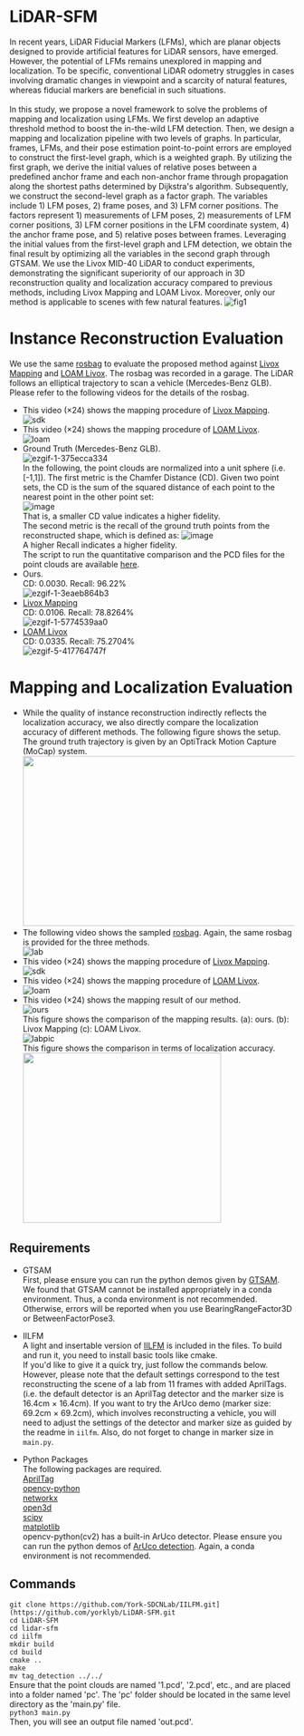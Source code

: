 # LiDAR-SFM
In recent years, LiDAR Fiducial Markers (LFMs), which are planar objects designed to provide artificial features for LiDAR sensors, have emerged. However, the potential of LFMs remains unexplored in mapping and localization. To be specific, conventional LiDAR odometry struggles in cases involving dramatic changes in viewpoint and a scarcity of natural features, whereas fiducial markers are beneficial in such situations. <br>
<br>
In this study, we propose a novel framework to solve the problems of mapping and localization using LFMs. We first develop an adaptive threshold method to boost the in-the-wild LFM detection. Then, we design a mapping and localization pipeline with two levels of graphs. In particular, frames, LFMs, and their pose estimation point-to-point errors are employed to construct the first-level graph, which is a weighted graph. By utilizing the first graph, we derive the initial values of relative poses between a predefined anchor frame and each non-anchor frame through propagation along the shortest paths determined by Dijkstra's algorithm. Subsequently, we construct the second-level graph as a factor graph. The variables include 1) LFM poses, 2) frame poses, and 3) LFM corner positions. The factors represent 1) measurements of LFM poses, 2) measurements of LFM corner positions, 3) LFM corner positions in the LFM coordinate system, 4) the anchor frame pose, and 5) relative poses between frames. Leveraging the initial values from the first-level graph and LFM detection, we obtain the final result by optimizing all the variables in the second graph through GTSAM. We use the Livox MID-40 LiDAR to conduct experiments, demonstrating the significant superiority of our approach in 3D reconstruction quality and localization accuracy compared to previous methods, including Livox Mapping and LOAM Livox. Moreover, only our method is applicable to scenes with few natural features.
![fig1](https://github.com/yorklyb/LiDAR-SFM/assets/58899542/f00e6cf4-8378-488f-adc6-326dc65cb28f)

# Instance Reconstruction Evaluation
We use the same [rosbag](https://drive.google.com/file/d/1WpoWz7d5rv1s7l6DpmfL7u7jyJ3XLOmj/view?usp=sharing) to evaluate the proposed method against  [Livox Mapping](https://github.com/Livox-SDK/livox_mapping) and [LOAM Livox](https://github.com/hku-mars/loam_livox). The rosbag was recorded in a garage. The LiDAR follows an elliptical trajectory to scan a vehicle (Mercedes-Benz GLB).  Please refer to the following videos for the details of the rosbag. <br>

*  This video (×24) shows the mapping procedure of [Livox Mapping](https://github.com/Livox-SDK/livox_mapping).  <br>
![sdk](https://github.com/yorklyb/LiDAR-SFM/assets/58899542/1bd0ec6b-c086-4b53-a252-d9babfbaa6df)  <br>
*  This video (×24) shows the mapping procedure of [LOAM Livox](https://github.com/hku-mars/loam_livox). <br>
![loam](https://github.com/yorklyb/LiDAR-SFM/assets/58899542/6bfeaa09-8a47-4818-904d-7ea4fe851de4)
* Ground Truth (Mercedes-Benz GLB). <br>
![ezgif-1-375ecca334](https://github.com/yorklyb/LiDAR-SFM/assets/58899542/a1eba0cf-f41f-4d7a-89e3-4e31194c628a) <br>
In the following, the point clouds are normalized into a unit sphere (i.e. [-1,1]). The first metric is the Chamfer Distance (CD). Given two point sets, the CD is the sum of the squared distance of each point to the nearest point in the other point set: <br>
![image](https://github.com/yorklyb/LiDAR-SFM/assets/58899542/8d8f31d4-5bf2-4f58-b0ca-3e1c3cc5380b)<br>
That is, a smaller CD value indicates a higher fidelity.<br>
The second metric is  the recall of the ground truth points from the reconstructed shape, which is defined as:
![image](https://github.com/yorklyb/LiDAR-SFM/assets/58899542/db61932e-8bee-4bb6-9c09-89f159e6c149) <br>
A higher Recall indicates a higher fidelity. <br>
The script to run the quantitative comparison and the PCD files for the point clouds are available [here](https://drive.google.com/file/d/108GugB5e8sS_BZuOAMgFwMsDRQvkD0qE/view?usp=sharing). 
* Ours. <br>
CD: 0.0030. Recall: 96.22% <br>
![ezgif-1-3eaeb864b3](https://github.com/yorklyb/LiDAR-SFM/assets/58899542/939e7ca6-b916-4831-a24d-869b6dc61686)
* [Livox Mapping](https://github.com/Livox-SDK/livox_mapping) <br>
CD: 0.0106. Recall: 78.8264% <br>
![ezgif-1-5774539aa0](https://github.com/yorklyb/LiDAR-SFM/assets/58899542/cdaa5904-da4d-46ed-9f7a-9b063fd5c1df)
* [LOAM Livox](https://github.com/hku-mars/loam_livox) <br>
CD: 0.0335. Recall: 75.2704%<br>
![ezgif-5-417764747f](https://github.com/yorklyb/LiDAR-SFM/assets/58899542/264ba542-7c4e-4f93-b0d3-6430ed96a920)<br>

# Mapping and Localization Evaluation
* While the quality of instance reconstruction indirectly reflects the localization accuracy, we also directly compare the localization accuracy of different methods. The following figure shows the setup. The ground truth
trajectory is given by an OptiTrack Motion Capture (MoCap) system. <br>
<img width="600" height="300" src="https://github.com/yorklyb/LiDAR-SFM/assets/58899542/640dec4f-64a6-4136-966c-483df4a9412b"/> <br>
*  The following video shows the sampled [rosbag](https://drive.google.com/file/d/1mD_iukNYWuMu_6VKfMzh-utSH37x2Nzp/view?usp=sharing). Again, the same rosbag is provided for the three methods. <br>
![lab](https://github.com/yorklyb/LiDAR-SFM/assets/58899542/91d5b50b-fd1b-4ddf-ab04-8bfc975f2821)<br>
*  This video (×24) shows the mapping procedure of [Livox Mapping](https://github.com/Livox-SDK/livox_mapping).  <br>
![sdk](https://github.com/yorklyb/LiDAR-SFM/assets/58899542/cacded49-3a75-4f83-a1f8-64c22c6f39c9)<br>
*  This video (×24) shows the mapping procedure of [LOAM Livox](https://github.com/hku-mars/loam_livox). <br>
![loam](https://github.com/yorklyb/LiDAR-SFM/assets/58899542/62611bab-44fc-4f15-b72b-edbb043aea41)<br>
*  This video (×24) shows the mapping result of our method. <br>
![ours](https://github.com/yorklyb/LiDAR-SFM/assets/58899542/e89f96dd-fecf-4eae-9b5c-07a2fc340d41) <br>
This figure shows the comparison of the mapping results. (a): ours. (b): Livox Mapping (c): LOAM Livox. <br>
![labpic](https://github.com/yorklyb/LiDAR-SFM/assets/58899542/31fa662d-b28f-46a1-9dd6-dd8875b6872b) <br>
This figure shows the comparison in terms of localization accuracy.<br>
<img width="350" height="300" src="https://github.com/yorklyb/LiDAR-SFM/assets/58899542/84819e69-3ead-4bbe-b53e-10a94a308d4f"/> <br>




## Requirements
* GTSAM <br>
First, please ensure you can run the python demos given by [GTSAM](https://github.com/borglab/gtsam/tree/develop).<br>
We found that GTSAM cannot be installed appropriately in a conda environment. Thus, a conda environment is not recommended. Otherwise, errors will be reported when you use BearingRangeFactor3D or BetweenFactorPose3.

* IILFM <br>
A light and insertable version of [IILFM](https://github.com/York-SDCNLab/IILFM) is included in the files. To build and run it, you need to install basic tools like cmake.<br>
If you'd like to give it a quick try, just follow the commands below. However, please note that the default settings correspond to the test reconstructing the scene of a lab from 11 frames with added AprilTags. (i.e. the default detector is an AprilTag detector and the marker size is 16.4cm × 16.4cm). If you want to try the ArUco demo (marker size: 69.2cm × 69.2cm), which involves reconstructing a vehicle, you will need to adjust the settings of the detector and marker size as guided by the readme in ```iilfm```. Also, do not forget to change in marker size in ```main.py```.
* Python Packages <br>
The following packages are required. <br>
[AprilTag](https://pypi.org/project/apriltag/) <br>
[opencv-python](https://pypi.org/project/opencv-python/)<br>
[networkx](https://pypi.org/project/networkx/) <br>
[open3d](https://pypi.org/project/open3d/) <br>
[scipy](https://scipy.org/install/) <br>
[matplotlib](https://pypi.org/project/matplotlib/)<br>
opencv-python(cv2) has a built-in ArUco detector. Please ensure you can run the python demos of [ArUco detection](https://pyimagesearch.com/2020/12/21/detecting-aruco-markers-with-opencv-and-python/). Again, a conda environment is not recommended. <br>

## Commands
```git clone https://github.com/York-SDCNLab/IILFM.git](https://github.com/yorklyb/LiDAR-SFM.git```<br>
```cd LiDAR-SFM```<br>
```cd lidar-sfm```<br>
```cd iilfm```<br>
```mkdir build```<br>
```cd build```<br>
```cmake ..```<br>
```make```<br>
```mv tag_detection ../../```<br>
Ensure that the point clouds are named '1.pcd', '2.pcd', etc., and are placed into a folder named 'pc'. The 'pc' folder should be located in the same level directory as the 'main.py' file. <br>
```python3 main.py```<br>
Then, you will see an output file named 'out.pcd'.
